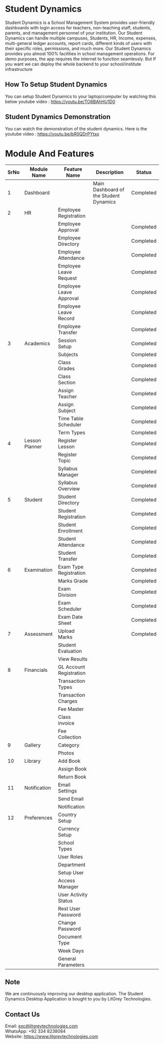 # Student Dynamics

Student Dynamics is a School Management System provides user-friendly dashboards with login access for teachers, non-teaching staff, students, parents, and management personnel of your institution. Our Student Dynamics can handle multiple campuses, Students, HR, Income, expenses, multi-general ledger accounts, report cards, different kinds of users with their specific roles, permissions, and much more. Our Student Dynamics provides you almost 100% facilities in school management operations. For demo purposes, the app requires the internet to function seamlessly. But If you want we can deploy the whole backend to your school/institute infrastructure

## How To Setup Student Dynamics
You can setup Student Dynamics to your laptop/computer by watching this below youtube video :
https://youtu.be/TO6BAhHU1D0

## Student Dynamics Demonstration
You can watch the demonstration of the student dynamics. Here is the youtube video : 
https://youtu.be/bR0QDrPYtxo

# Module And Features

| SrNo | Module Name    | Feature Name            | Description                            | Status    |
|------|----------------|-------------------------|----------------------------------------|-----------|
| 1    | Dashboard      |                         | Main Dashboard of the Student Dynamics | Completed |
| 2    | HR             | Employee Registration   |                                        |           |
|      |                | Employee Approval       |                                        | Completed |
|      |                | Employee Directory      |                                        | Completed |
|      |                | Employee Attendance     |                                        | Completed |
|      |                | Employee Leave Request  |                                        | Completed |
|      |                | Employee Leave Approval |                                        | Completed |
|      |                | Employee Leave Record   |                                        | Completed |
|      |                | Employee Transfer       |                                        | Completed |
| 3    | Academics      | Session Setup           |                                        | Completed |
|      |                | Subjects                |                                        | Completed |
|      |                | Class Grades            |                                        | Completed |
|      |                | Class Section           |                                        | Completed |
|      |                | Assign Teacher          |                                        | Completed |
|      |                | Assign Subject          |                                        | Completed |
|      |                | Time Table Scheduler    |                                        | Completed |
|      |                | Term Types              |                                        | Completed |
| 4    | Lesson Planner | Register Lesson         |                                        | Completed |
|      |                | Register Topic          |                                        | Completed |
|      |                | Syllabus Manager        |                                        | Completed |
|      |                | Syllabus Overview       |                                        | Completed |
| 5    | Student        | Student Directory       |                                        | Completed |
|      |                | Student Registration    |                                        | Completed |
|      |                | Student Enrollment      |                                        | Completed |
|      |                | Student Attendance      |                                        | Completed |
|      |                | Student Transfer        |                                        | Completed |
| 6    | Examination    | Exam Type Registration  |                                        | Completed |
|      |                | Marks Grade             |                                        | Completed |
|      |                | Exam Division           |                                        | Completed |
|      |                | Exam Scheduler          |                                        | Completed |
|      |                | Exam Date Sheet         |                                        | Completed |
| 7    | Assessment     | Upload Marks            |                                        | Completed |
|      |                | Student Evaluation      |                                        |           |
|      |                | View Results            |                                        |           |
| 8    | Financials     | GL Account Registration |                                        |           |
|      |                | Transaction Types       |                                        |           |
|      |                | Transaction Charges     |                                        |           |
|      |                | Fee Master              |                                        |           |
|      |                | Class invoice           |                                        |           |
|      |                | Fee Collection          |                                        |           |
| 9    | Gallery        | Category                |                                        |           |
|      |                | Photos                  |                                        |           |
| 10   | Library        | Add Book                |                                        |           |
|      |                | Assign Book             |                                        |           |
|      |                | Return Book             |                                        |           |
| 11   | Notification   | Email Settings          |                                        |           |
|      |                | Send Email              |                                        |           |
|      |                | Notification            |                                        |           |
| 12   | Preferences    | Country Setup           |                                        |           |
|      |                | Currency Setup          |                                        |           |
|      |                | School Types            |                                        |           |
|      |                | User Roles              |                                        |           |
|      |                | Department              |                                        |           |
|      |                | Setup User              |                                        |           |
|      |                | Access Manager          |                                        |           |
|      |                | User Activity Status    |                                        |           |
|      |                | Rest User Password      |                                        |           |
|      |                | Change Password         |                                        |           |
|      |                | Document Type           |                                        |           |
|      |                | Week Days               |                                        |           |
|      |                | General Parameters      |                                        |           |

## Note
We are continuously improving our desktop application. The Student Dynamics Desktop Application is bought to you by LitGrey Technologies.

## Contact Us

Email:
exc@litgreytechnologies.com
</br>WhatsApp:
+92 334 8238084
</br>Website:
https://www.litgreytechnologies.com
